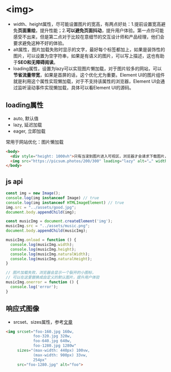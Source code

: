 # \<img>

* width、height属性，尽可能设置图片的宽高，有两点好处：1.提前设置宽高避免**页面重绘**，提升性能；2.**可以避免页面抖动**，提升用户体验。第一点你可能感受不出来，但是第二点对于比较在意细节的交互设计师和产品经理，他们会要求避免这种不好的体验。
* alt属性，图片加载失败时显示的文字，最好每个标签都加上，如果是装饰性的图片，可以设置为空字符串，如果是有语义的图片，可以写上描述，这也有助于**SEO和无障碍阅读**。
* loading属性，设置为lazy可以实现图片懒加载，对于图片较多的网站，可以**节省流量带宽**，如果是首屏的话，这个优化尤为重要。Element UI的图片组件就是利用这个属性实现懒加载，对于不支持该属性的浏览器，Element UI会通过监听滚动事件实现懒加载，具体可以看Element UI的源码。

## loading属性

* auto, 默认值
* lazy, 延迟加载
* eager, 立即加载

常用于网站优化：图片懒加载

```html
<body>
  <div style="height: 1000vh">只有当滚到图片进入可视区，浏览器才会请求下载图片，看network</div>
  <img src="https://picsum.photos/200/300" loading="lazy" alt="…" width="200" height="300">
</body>
```

## js api

```js
const img = new Image();
console.log(img instanceof Image) // true
console.log(img instanceof HTMLImageElement) // true
img.src = "../assets/good.jpg";
document.body.appendChild(img);

const musicImg = document.createElement('img');
musicImg.src = "../assets/music.png";
document.body.appendChild(musicImg);

musicImg.onload = function () {
  console.log(musicImg.width);
  console.log(musicImg.height);
  console.log(musicImg.naturalWidth);
  console.log(musicImg.naturalHeight);
}

// 图片加载失败，浏览器会显示一个裂开的小图标，
// 可以在这里替换成自定义的默认图片，提升用户体验
musicImg.onerror = function () {
  console.log('error');
}
```

## 响应式图像

* srcset、sizes属性，参考[文章](https://wangdoc.com/html/image#%E5%93%8D%E5%BA%94%E5%BC%8F%E5%9B%BE%E5%83%8F)

```html
<img srcset="foo-160.jpg 160w,
            foo-320.jpg 320w,
            foo-640.jpg 640w,
            foo-1280.jpg 1280w"
     sizes="(max-width: 440px) 100vw,
            (max-width: 900px) 33vw,
            254px"
     src="foo-1280.jpg" alt="foo">
```

